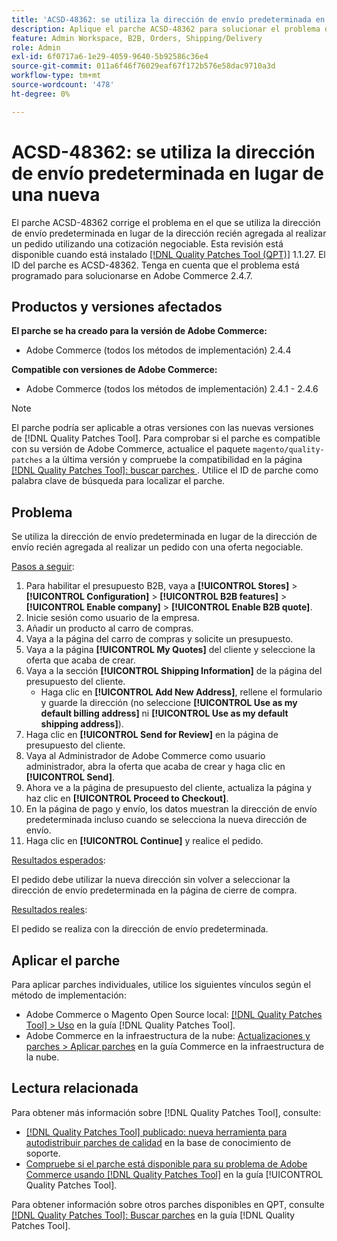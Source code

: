 ```yaml
---
title: 'ACSD-48362: se utiliza la dirección de envío predeterminada en lugar de una nueva.'
description: Aplique el parche ACSD-48362 para solucionar el problema de Adobe Commerce en el que se utiliza la dirección de envío predeterminada en lugar de una nueva al realizar un pedido con una oferta negociable.
feature: Admin Workspace, B2B, Orders, Shipping/Delivery
role: Admin
exl-id: 6f0717a6-1e29-4059-9640-5b92586c36e4
source-git-commit: 011a6f46f76029eaf67f172b576e58dac9710a3d
workflow-type: tm+mt
source-wordcount: '478'
ht-degree: 0%

---
```


# ACSD-48362: se utiliza la dirección de envío predeterminada en lugar de una nueva

El parche ACSD-48362 corrige el problema en el que se utiliza la dirección de envío predeterminada en lugar de la dirección recién agregada al realizar un pedido utilizando una cotización negociable. Esta revisión está disponible cuando está instalado [[!DNL Quality Patches Tool (QPT)]](https://experienceleague.adobe.com/en/docs/commerce-operations/tools/quality-patches-tool/quality-patches-tool-to-self-serve-quality-patches) 1.1.27. El ID del parche es ACSD-48362. Tenga en cuenta que el problema está programado para solucionarse en Adobe Commerce 2.4.7.

## Productos y versiones afectados

**El parche se ha creado para la versión de Adobe Commerce:**

* Adobe Commerce (todos los métodos de implementación) 2.4.4

**Compatible con versiones de Adobe Commerce:**

* Adobe Commerce (todos los métodos de implementación) 2.4.1 - 2.4.6

>[!NOTE]
>
>El parche podría ser aplicable a otras versiones con las nuevas versiones de [!DNL Quality Patches Tool]. Para comprobar si el parche es compatible con su versión de Adobe Commerce, actualice el paquete `magento/quality-patches` a la última versión y compruebe la compatibilidad en la página [[!DNL Quality Patches Tool]: buscar parches ](https://experienceleague.adobe.com/tools/commerce-quality-patches/index.html). Utilice el ID de parche como palabra clave de búsqueda para localizar el parche.

## Problema

Se utiliza la dirección de envío predeterminada en lugar de la dirección de envío recién agregada al realizar un pedido con una oferta negociable.

<u>Pasos a seguir</u>:

1. Para habilitar el presupuesto B2B, vaya a **[!UICONTROL Stores]** > **[!UICONTROL Configuration]** > **[!UICONTROL B2B features]** > **[!UICONTROL Enable company]** > **[!UICONTROL Enable B2B quote]**.
1. Inicie sesión como usuario de la empresa.
1. Añadir un producto al carro de compras.
1. Vaya a la página del carro de compras y solicite un presupuesto.
1. Vaya a la página **[!UICONTROL My Quotes]** del cliente y seleccione la oferta que acaba de crear.
1. Vaya a la sección **[!UICONTROL Shipping Information]** de la página del presupuesto del cliente.
   * Haga clic en **[!UICONTROL Add New Address]**, rellene el formulario y guarde la dirección (no seleccione **[!UICONTROL Use as my default billing address]** ni **[!UICONTROL Use as my default shipping address]**).
1. Haga clic en **[!UICONTROL Send for Review]** en la página de presupuesto del cliente.
1. Vaya al Administrador de Adobe Commerce como usuario administrador, abra la oferta que acaba de crear y haga clic en **[!UICONTROL Send]**.
1. Ahora ve a la página de presupuesto del cliente, actualiza la página y haz clic en **[!UICONTROL Proceed to Checkout]**.
1. En la página de pago y envío, los datos muestran la dirección de envío predeterminada incluso cuando se selecciona la nueva dirección de envío.
1. Haga clic en **[!UICONTROL Continue]** y realice el pedido.

<u>Resultados esperados</u>:

El pedido debe utilizar la nueva dirección sin volver a seleccionar la dirección de envío predeterminada en la página de cierre de compra.

<u>Resultados reales</u>:

El pedido se realiza con la dirección de envío predeterminada.

## Aplicar el parche

Para aplicar parches individuales, utilice los siguientes vínculos según el método de implementación:

* Adobe Commerce o Magento Open Source local: [[!DNL Quality Patches Tool] > Uso](/help/tools/quality-patches-tool/usage.md) en la guía [!DNL Quality Patches Tool].
* Adobe Commerce en la infraestructura de la nube: [Actualizaciones y parches > Aplicar parches](https://experienceleague.adobe.com/docs/commerce-cloud-service/user-guide/develop/upgrade/apply-patches.html) en la guía Commerce en la infraestructura de la nube. 

## Lectura relacionada

Para obtener más información sobre [!DNL Quality Patches Tool], consulte:

* [[!DNL Quality Patches Tool] publicado: nueva herramienta para autodistribuir parches de calidad](https://experienceleague.adobe.com/en/docs/commerce-operations/tools/quality-patches-tool/quality-patches-tool-to-self-serve-quality-patches) en la base de conocimiento de soporte.
* [Compruebe si el parche está disponible para su problema de Adobe Commerce usando [!DNL Quality Patches Tool]](/help/tools/quality-patches-tool/patches-available-in-qpt/check-patch-for-magento-issue-with-magento-quality-patches.md) en la guía [!UICONTROL Quality Patches Tool].


Para obtener información sobre otros parches disponibles en QPT, consulte [[!DNL Quality Patches Tool]: Buscar parches](https://experienceleague.adobe.com/tools/commerce-quality-patches/index.html) en la guía [!DNL Quality Patches Tool].
